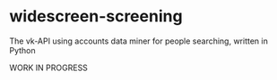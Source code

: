 widescreen-screening
====================

The vk-API using accounts data miner for people searching, written in Python

WORK IN PROGRESS
